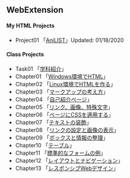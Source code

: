 ## **WebExtension**

#### **My HTML Projects**
- Project01 「[AniLIST](./project01/aniList.html)」Updated: 01/18/2020 

#### **Class Projects**
- Task01 「[学科紹介](WebExtension/task01/index.html)」
- Chapter01 「[Windows環境でHTML](./chapter01/ch01-firsthtml-win.html)」
- Chapter02 「[Linux環境でHTMLを作る](./chapter02/ch02-firsthtml-linux.html)」
- Chapter03 「[マークアップの考え方](./chapter03/ch03-markuptag1.html)」
- Chapter04 「[自己紹介ページ](./chapter04/ch04-markuptag1.html)」
- Chapter05 「[リンク、画像、特殊文字](./chapter05/ch05-markuptag2.html)」
- Chapter06 「[ページにCSSを適用する](./chapter06/index.html)」
- Chapter07 「[テキストの装飾](./chapter07/ch07-fontsytle.html)」  
- Chapter08 「[リンクの設定と画像の表示](./chapter08/ch08-linkimg.html)」
- Chapter09 「[ボックスと情報の整理](./chapter09/ch09-boxcss.html)」
- Chapter10 「[テーブル](./chapter10/ch10-table.html)」
- Chapter11 「[標準的なフォームの例](./chapter11/ch11-form.html)」
- Chapter12 「[レイアウトとナビゲーション](./chapter12/ch12-03/index.html)」
- Chapter13 「[レスポンシブWebデザイン](./chapter13/index.html)」